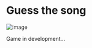 # Guess the song

![image](https://github.com/zThundy/guess-the-song/assets/25564154/7c2cf452-2935-458b-8fdb-a32e2e9c3fd1)

Game in development...
